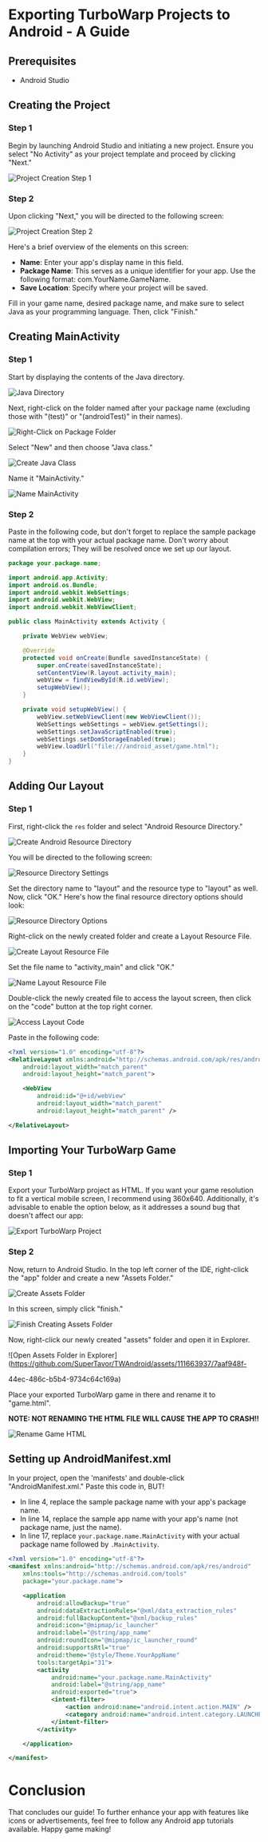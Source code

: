 
# Exporting TurboWarp Projects to Android - A Guide

## Prerequisites
- Android Studio

## Creating the Project
### Step 1
Begin by launching Android Studio and initiating a new project. Ensure you select "No Activity" as your project template and proceed by clicking "Next."

![Project Creation Step 1](https://github.com/SuperTavor/TWAndroid/assets/111663937/6b95098e-196f-451b-93c5-ca1e3410efc4)

### Step 2
Upon clicking "Next," you will be directed to the following screen:

![Project Creation Step 2](https://github.com/SuperTavor/TWAndroid/assets/111663937/de818876-05f6-4336-a638-f82c882084f7)

Here's a brief overview of the elements on this screen:
- **Name**: Enter your app's display name in this field.
- **Package Name**: This serves as a unique identifier for your app. Use the following format: com.YourName.GameName.
- **Save Location**: Specify where your project will be saved.

Fill in your game name, desired package name, and make sure to select Java as your programming language. Then, click "Finish."

## Creating MainActivity
### Step 1
Start by displaying the contents of the Java directory.

![Java Directory](https://github.com/SuperTavor/TWAndroid/assets/111663937/28658659-7130-4140-9e5b-ef7c7de2bfb8)

Next, right-click on the folder named after your package name (excluding those with "(test)" or "(androidTest)" in their names).

![Right-Click on Package Folder](https://github.com/SuperTavor/TWAndroid/assets/111663937/0f42f9dc-b898-4ee1-a92c-279f8b3e6e01)

Select "New" and then choose "Java class."

![Create Java Class](https://github.com/SuperTavor/TWAndroid/assets/111663937/30c92330-04c1-43f2-b090-027beb6d9cb3)

Name it "MainActivity."

![Name MainActivity](https://github.com/SuperTavor/TWAndroid/assets/111663937/6913c88f-e4dd-4edd-ae12-700c0cb83c59)

### Step 2
Paste in the following code, but don't forget to replace the sample package name at the top with your actual package name. Don't worry about compilation errors; They will be resolved once we set up our layout.

```java
package your.package.name;

import android.app.Activity;
import android.os.Bundle;
import android.webkit.WebSettings;
import android.webkit.WebView;
import android.webkit.WebViewClient;

public class MainActivity extends Activity {

    private WebView webView;

    @Override
    protected void onCreate(Bundle savedInstanceState) {
        super.onCreate(savedInstanceState);
        setContentView(R.layout.activity_main);
        webView = findViewById(R.id.webView);
        setupWebView();
    }

    private void setupWebView() {
        webView.setWebViewClient(new WebViewClient());
        WebSettings webSettings = webView.getSettings();
        webSettings.setJavaScriptEnabled(true);
        webSettings.setDomStorageEnabled(true);
        webView.loadUrl("file:///android_asset/game.html");
    }
}
```

## Adding Our Layout
### Step 1
First, right-click the `res` folder and select "Android Resource Directory."

![Create Android Resource Directory](https://github.com/SuperTavor/TWAndroid/assets/111663937/a815e992-2a93-4707-9b4f-5a22d2f69c1e)

You will be directed to the following screen:

![Resource Directory Settings](https://github.com/SuperTavor/TWAndroid/assets/111663937/a9f40222-f652-4878-8ad2-f84b06e84360)

Set the directory name to "layout" and the resource type to "layout" as well. Now, click "OK." Here's how the final resource directory options should look:

![Resource Directory Options](https://github.com/SuperTavor/TWAndroid/assets/111663937/8326e380-79a3-4a37-bbe1-b7c4a17f76cf)

Right-click on the newly created folder and create a Layout Resource File.

![Create Layout Resource File](https://github.com/SuperTavor/TWAndroid/assets/111663937/a9e4e87b-0794-48cd-947a-0a6a14e6c5d3)

Set the file name to "activity_main" and click "OK."

![Name Layout Resource File](https://github.com/SuperTavor/TWAndroid/assets/111663937/58c7e51e-3219-4a6a-898e-c2f17475489e)

Double-click the newly created file to access the layout screen, then click on the "code" button at the top right corner.

![Access Layout Code](https://github.com/SuperTavor/TWAndroid/assets/111663937/7fa58e6a-9764-4ef9-a206-db99b29c9ca1)

Paste in the following code:

```xml
<?xml version="1.0" encoding="utf-8"?>
<RelativeLayout xmlns:android="http://schemas.android.com/apk/res/android"
    android:layout_width="match_parent"
    android:layout_height="match_parent">

    <WebView
        android:id="@+id/webView"
        android:layout_width="match_parent"
        android:layout_height="match_parent" />

</RelativeLayout>
```

## Importing Your TurboWarp Game
### Step 1
Export your TurboWarp project as HTML. If you want your game resolution to fit a vertical mobile screen, I recommend using 360x640. Additionally, it's advisable to enable the option below, as it addresses a sound bug that doesn't affect our app:

![Export TurboWarp Project](https://github.com/SuperTavor/TWAndroid/assets/111663937/099b452a-3a17-4509-a7db-518c48e0494b)

### Step 2
Now, return to Android Studio. In the top left corner of the IDE, right-click the "app" folder and create a new "Assets Folder."

![Create Assets Folder](https://github.com/SuperTavor/TWAndroid/assets/111663937/b7b934d1-edc4-44ef-a339-aa6a6d230a5c)

In this screen, simply click "finish."

![Finish Creating Assets Folder](https://github.com/SuperTavor/TWAndroid/assets/111663937/8ba567a5-14f3-4fa3-af58-67895c8d76d4)

Now, right-click our newly created "assets" folder and open it in Explorer.

![Open Assets Folder in Explorer](https://github.com/SuperTavor/TWAndroid/assets/111663937/7aaf948f-

44ec-486c-b5b4-9734c64c169a)

Place your exported TurboWarp game in there and rename it to "game.html".

**NOTE: NOT RENAMING THE HTML FILE WILL CAUSE THE APP TO CRASH!!**

![Rename Game HTML](https://github.com/SuperTavor/TWAndroid/assets/111663937/5643c381-d6e5-4b8b-ab11-0958b66bc790)

## Setting up AndroidManifest.xml

In your project, open the 'manifests' and double-click "AndroidManifest.xml." Paste this code in, BUT!
- In line 4, replace the sample package name with your app's package name.
- In line 14, replace the sample app name with your app's name (not package name, just the name).
- In line 17, replace `your.package.name.MainActivity` with your actual package name followed by `.MainActivity`.

```xml
<?xml version="1.0" encoding="utf-8"?>
<manifest xmlns:android="http://schemas.android.com/apk/res/android"
    xmlns:tools="http://schemas.android.com/tools"
    package="your.package.name">

    <application
        android:allowBackup="true"
        android:dataExtractionRules="@xml/data_extraction_rules"
        android:fullBackupContent="@xml/backup_rules"
        android:icon="@mipmap/ic_launcher"
        android:label="@string/app_name"
        android:roundIcon="@mipmap/ic_launcher_round"
        android:supportsRtl="true"
        android:theme="@style/Theme.YourAppName"
        tools:targetApi="31">
        <activity
            android:name="your.package.name.MainActivity"
            android:label="@string/app_name"
            android:exported="true">
            <intent-filter>
                <action android:name="android.intent.action.MAIN" />
                <category android:name="android.intent.category.LAUNCHER" />
            </intent-filter>
        </activity>

    </application>

</manifest>
```

# Conclusion
That concludes our guide! To further enhance your app with features like icons or advertisements, feel free to follow any Android app tutorials available. Happy game making!
